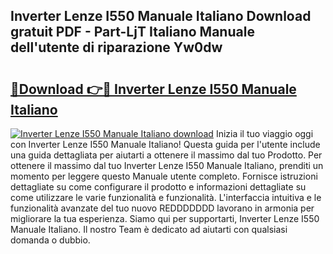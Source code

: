 ## Inverter Lenze I550 Manuale Italiano Download gratuit PDF - Part-LjT Italiano Manuale dell'utente di riparazione Yw0dw

# <h2><a href="http://dfgvdg.blite.top/?on=Inverter+Lenze+I550+Manuale+Italiano">🔗Download 👉🔴 Inverter Lenze I550 Manuale Italiano</a></h2>

[![Inverter Lenze I550 Manuale Italiano download](https://i.imgur.com/lujVjoI.png)](http://dfgvdg.blite.top/?on=Inverter+Lenze+I550+Manuale+Italiano)
Inizia il tuo viaggio oggi con Inverter Lenze I550 Manuale Italiano! Questa guida per l'utente include una guida dettagliata per aiutarti a ottenere il massimo dal tuo Prodotto. Per ottenere il massimo dal tuo Inverter Lenze I550 Manuale Italiano, prenditi un momento per leggere questo Manuale utente completo. Fornisce istruzioni dettagliate su come configurare il prodotto e informazioni dettagliate su come utilizzare le varie funzionalità e funzionalità. L'interfaccia intuitiva e le funzionalità avanzate del tuo nuovo REDDDDDDD lavorano in armonia per migliorare la tua esperienza. Siamo qui per supportarti, Inverter Lenze I550 Manuale Italiano. Il nostro Team è dedicato ad aiutarti con qualsiasi domanda o dubbio.
